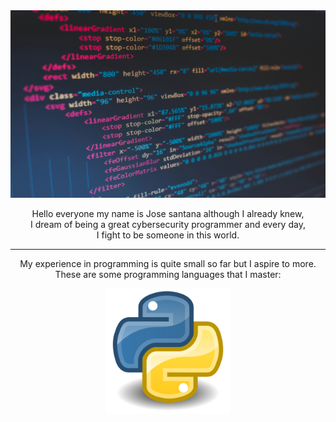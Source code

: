 <div align = "center">
  <img src = "imagen.jpg" width = 850 height = 300/>
  <p>Hello everyone my name is Jose santana although I already knew,<br>
      I dream of being a great cybersecurity programmer and every day,<br>
      I fight to be someone in this world.</p>
  <hr>
  <p>My experience in programming is quite small so far but I aspire to more.<br>
      These are some programming languages ​​that I master:</p>
  <img src = "fotopy.png" width = 200 height = 200 border-radius = 50%/>
</div>
<div align = "center">
</div>
